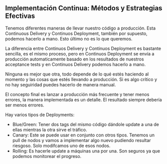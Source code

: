 <h2 align="left"> Implementación Continua: Métodos y Estrategias Efectivas </h2>

<p align="left"> Tenemos diferentes maneras de llevar nuestro código a producción. Esta Continuous Delivery y Continuos Deployment, también por supuesto, podemos hacerlo a mano. Esto último no es lo que queremos.

La diferencia entre Continuos Delivery y Continuos Deployment es bastante sencilla, es el mismo proceso, pero en Continuos Deployment se envía a producción automaticamente basado en los resultados de nuestros acceptance tests y en Continuos Delivery podemos hacerlo a mano. 

Ninguna es mejor que otra, todo depende de lo qué estés haciendo al momento y las cosas que estés llevando a producción. Si es algo crítico y no hay seguiridad puedes hacerlo de manera manual.

El concepto final es lanzar a producción más frecuente y tener menos errores, la manera implementada es un detalle. El resultado siempre debería ser menos errores.

Hay varios tipos de Deployments:

* Blue/Green: Tener dos tags del mismo código dándole update a una de ellas mientras la otra sirve el tráfico.
* Canary: Este se puede usar en conjunto con otros tipos. Tenemos un pull de nodos y vamos a implementar algo nuevo pudiendo resultar riesgoso. Solo modifcamos uno de esos nodos.
* Rolling: Es hacerle update a máquinas una por una. Son seguros ya que podemos monitorear el progreso.</p>